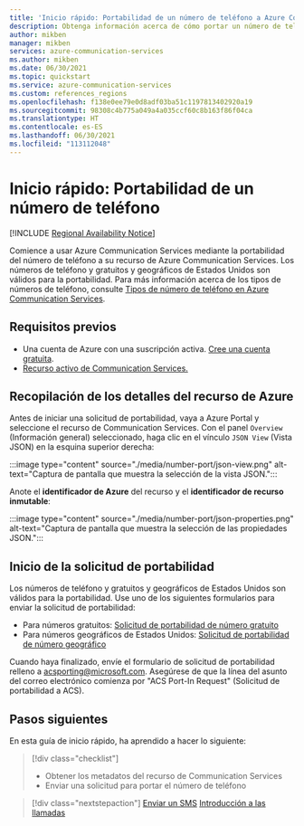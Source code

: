 ```yaml
---
title: 'Inicio rápido: Portabilidad de un número de teléfono a Azure Communication Services'
description: Obtenga información acerca de cómo portar un número de teléfono a un recurso de Communication Services.
author: mikben
manager: mikben
services: azure-communication-services
ms.author: mikben
ms.date: 06/30/2021
ms.topic: quickstart
ms.service: azure-communication-services
ms.custom: references_regions
ms.openlocfilehash: f138e0ee79e0d8adf03ba51c1197813402920a19
ms.sourcegitcommit: 98308c4b775a049a4a035ccf60c8b163f86f04ca
ms.translationtype: HT
ms.contentlocale: es-ES
ms.lasthandoff: 06/30/2021
ms.locfileid: "113112048"
---
```

# <a name="quickstart-port-a-phone-number"></a>Inicio rápido: Portabilidad de un número de teléfono

[!INCLUDE [Regional Availability Notice](../../includes/regional-availability-include.md)]

Comience a usar Azure Communication Services mediante la portabilidad del número de teléfono a su recurso de Azure Communication Services. Los números de teléfono y gratuitos y geográficos de Estados Unidos son válidos para la portabilidad. Para más información acerca de los tipos de números de teléfono, consulte [Tipos de número de teléfono en Azure Communication Services](../../concepts/telephony-sms/plan-solution.md).

## <a name="prerequisites"></a>Requisitos previos

- Una cuenta de Azure con una suscripción activa. [Cree una cuenta gratuita](https://azure.microsoft.com/free/?WT.mc_id=A261C142F).
- [Recurso activo de Communication Services.](../create-communication-resource.md)

## <a name="gather-your-azure-resource-details"></a>Recopilación de los detalles del recurso de Azure

Antes de iniciar una solicitud de portabilidad, vaya a Azure Portal y seleccione el recurso de Communication Services. Con el panel `Overview` (Información general) seleccionado, haga clic en el vínculo `JSON View` (Vista JSON) en la esquina superior derecha:

:::image type="content" source="./media/number-port/json-view.png" alt-text="Captura de pantalla que muestra la selección de la vista JSON.":::

Anote el **identificador de Azure** del recurso y el **identificador de recurso inmutable**:

:::image type="content" source="./media/number-port/json-properties.png" alt-text="Captura de pantalla que muestra la selección de las propiedades JSON.":::

## <a name="initiate-the-port-request"></a>Inicio de la solicitud de portabilidad

Los números de teléfono y gratuitos y geográficos de Estados Unidos son válidos para la portabilidad. Use uno de los siguientes formularios para enviar la solicitud de portabilidad:

- Para números gratuitos: [Solicitud de portabilidad de número gratuito](https://aka.ms/acs-port-form-tollfree)
- Para números geográficos de Estados Unidos: [Solicitud de portabilidad de número geográfico](https://aka.ms/acs-port-form-geographic)

Cuando haya finalizado, envíe el formulario de solicitud de portabilidad relleno a acsporting@microsoft.com. Asegúrese de que la línea del asunto del correo electrónico comienza por "ACS Port-In Request" (Solicitud de portabilidad a ACS).

## <a name="next-steps"></a>Pasos siguientes

En esta guía de inicio rápido, ha aprendido a hacer lo siguiente:

> [!div class="checklist"]
> * Obtener los metadatos del recurso de Communication Services
> * Enviar una solicitud para portar el número de teléfono

> [!div class="nextstepaction"]
> [Enviar un SMS](../telephony-sms/send.md)
> [Introducción a las llamadas](../voice-video-calling/getting-started-with-calling.md)
